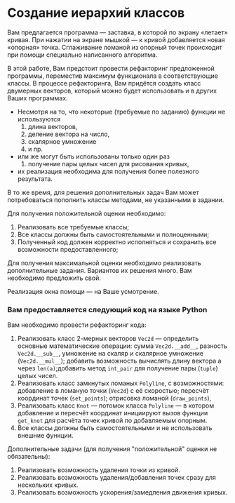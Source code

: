 # Создание иерархий классов

Вам предлагается программа — заставка, в которой по экрану «летает» кривая. При нажатии на экране мышкой — к кривой добавляется новая «опорная» точка. Сглаживание ломаной из опорный точек происходит при помощи специально написанного алгоритма.

В этой работе, Вам предстоит провести рефакторинг предложенной программы, переместив максимум функционала в соответствующие классы. В процессе рефакторинга, Вам придётся создать класс двумерных векторов, который можно будет использовать и в других Ваших программах.

- Несмотря на то, что некоторые (требуемые по заданию) функции не используются
  1. длина векторов,
  2. деление вектора на число,
  3. скалярное умножение
  4. и пр.
- или же могут быть использованы только один раз
  1. получение пары целых чисел для рисования кривых,
- их реализация необходима для получения более полезного результата.

В то же время, для решения дополнительных задач Вам может потребоваться пополнить классы методами, не указанными в задании.

Для получения положительной оценки необходимо:

1. Реализовать все требуемые классы;
2. Все классы должны быть самостоятельными и полноценными;
3. Полученный код должен корректно исполняться и сохранить все возможности предоставленного;

Для получения максимальной оценки необходимо реализовать дополнительные задания. Вариантов их решения много. Вам необходимо предложить свой.

Реализация окна помощи — на Ваше усмотрение.

### Вам предоставляется следующий код на языке Python
Вам необходимо провести рефакторинг кода:

1. Реализовать класс 2-мерных векторов `Vec2d` — определить основные математические операции: сумма `Vec2d.__add__`, разность `Vec2d.__sub__`, умножение на скаляр и скалярное умножение (`Vec2d.__mul__`); добавить возможность вычислять длину вектора a через `len(a)`;добавить метод `int_pair` для получение пары (`tuple`) целых чисел.
2. Реализовать класс замкнутых ломаных `Polyline`, с возможностями: добавление в ломаную точки (`Vec2d`) c её скоростью; пересчёт координат точек (`set_points`); отрисовка ломаной (`draw_points`),
3. Реализовать класс `Knot` — потомок класса `Polyline` — в котором добавление и пересчёт координат инициируют вызов функции `get_knot` для расчёта точек кривой по добавляемым опорным.
4. Все классы должны быть самостоятельными и не использовать внешние функции.

Дополнительные задачи (для получения "положительной" оценки не обязательны):

1. Реализовать возможность удаления точки из кривой.
2. Реализовать возможность удаления/добавления точек сразу для нескольких кривых.
3. Реализовать возможность ускорения/замедления движения кривых.